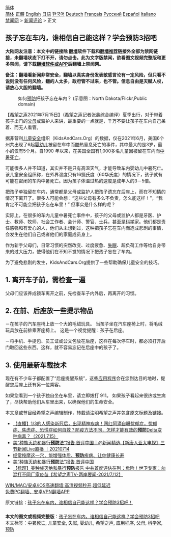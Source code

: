  <!-- 面包屑导航 --> <div class="breadcrumb"><!-- GTranslate: https://gtranslate.io/ -->  <div class="switcher notranslate">  <div class="selected">  <a href="#" onclick="return false;"> 简体</a>  </div>  <div class="option">  <a href="https://www.bannedbook.org" onclick="doGTranslate('zh-CN|zh-CN');jQuery('div.switcher div.selected a').html(jQuery(this).html());return false;" title="简体中文" class="nturl selected"> 简体</a>  <a href="https://www.bannedbook.org/zh-tw/" onclick="doGTranslate('zh-CN|zh-TW');jQuery('div.switcher div.selected a').html(jQuery(this).html());return false;" title="繁體中文" class="nturl"> 正體</a>  <a href="https://www.bannedbook.org/en/" onclick="doGTranslate('zh-CN|en');jQuery('div.switcher div.selected a').html(jQuery(this).html());return false;" title="English" class="nturl"> English</a>  <a href="https://www.bannedbook.org/ja/" onclick="doGTranslate('zh-CN|ja');jQuery('div.switcher div.selected a').html(jQuery(this).html());return false;" title="日本語" class="nturl"> 日語</a>  <a href="https://www.bannedbook.org/ko/" onclick="doGTranslate('zh-CN|ko');jQuery('div.switcher div.selected a').html(jQuery(this).html());return false;" title="한국어" class="nturl"> 한국어</a>  <a href="https://www.bannedbook.org/de/" onclick="doGTranslate('zh-CN|de');jQuery('div.switcher div.selected a').html(jQuery(this).html());return false;" title="Deutsch" class="nturl"> Deutsch</a>  <a href="https://www.bannedbook.org/fr/" onclick="doGTranslate('zh-CN|fr');jQuery('div.switcher div.selected a').html(jQuery(this).html());return false;" title="Français" class="nturl"> Français</a>  <a href="https://www.bannedbook.org/ru/" onclick="doGTranslate('zh-CN|ru');jQuery('div.switcher div.selected a').html(jQuery(this).html());return false;" title="Русский" class="nturl"> Русский</a>  <a href="https://www.bannedbook.org/es/" onclick="doGTranslate('zh-CN|es');jQuery('div.switcher div.selected a').html(jQuery(this).html());return false;" title="Español" class="nturl"> Español</a>  <a href="https://www.bannedbook.org/it/" onclick="doGTranslate('zh-CN|it');jQuery('div.switcher div.selected a').html(jQuery(this).html());return false;" title="Italiano" class="nturl"> Italiano</a>  </div>  </div>      <div class='breadcrumb-sub'><!-- Breadcrumb NavXT 6.3.0 --> <a href="https://www.bannedbook.org/" class="home">禁闻网</a> &gt; <a href="https://www.bannedbook.org/bnews/comments/" class="category">新闻评论</a> &gt; 正文</div></div><h2>孩子忘在车内，谁相信自己能这样？学会预防3招吧</h2> <p class="notice"><b>大陆网友注意：本文中的链接除 <a href="https://github.com/bannedbook/fanqiang" >翻墙</a>软件下载和<a href="https://github.com/killgcd/justmysocks/blob/master/README.md">翻墙推荐</a>链接外全部为禁网链接，未翻墙状态下打不开，请勿点击。此为文字版禁闻，欲看图文视频完整版和更多禁闻，请下载<a href="https://github.com/bannedbook/fanqiang">翻墙软件或APP</a>后翻墙上禁闻网。</p><p>备注：翻墙看新闻非常安全，翻墙以真实身份发表敏感言论有一定风险，但只看不说则没有任何风险，翻的人太多，政府管不过来，也不管。信息自由是天赋人权，请放心大胆的翻墙。</b></p>  <div class="entry"> <figure> <p><figcaption>如何<a href="https://www.bannedbook.org/bnews/tag/%E9%A2%84%E9%98%B2/" class="st_tag internal_tag" rel="tag" title="标签 预防 下的日志">预防</a>把孩子忘在车内？ (示意图：North Dakota/Flickr,Public domain)</figcaption></figure> <p>【<span class='wp_keywordlink_affiliate'><a href="https://www.soundofhope.org" title="希望之声" target="_blank">希望之声</a></span>2021年7月15日】（<a href="https://www.bannedbook.org/bnews/tag/%e5%b8%8c%e6%9c%9b%e4%b9%8b%e5%a3%b0/" class="st_tag internal_tag" rel="tag" title="标签 希望之声 下的日志">希望之声</a>记者张鑫综合编译）夏季出行，对于带着孩子出门的<a href="https://www.bannedbook.org/bnews/tag/%e7%88%b6%e6%af%8d/" class="st_tag internal_tag" rel="tag" title="标签 父母 下的日志">父母</a>或监护人来讲，最重要的一点就是，千万不要让孩子在车内自己呆着、而无人看管。</p> <p>据非营利<a href="https://www.bannedbook.org/bnews/tag/%E5%84%BF%E7%AB%A5%E5%AE%89%E5%85%A8/" class="st_tag internal_tag" rel="tag" title="标签 儿童安全 下的日志">儿童安全</a>组织（KidsAndCars.Org）的数据，仅在2021年6月，美国6个州共出现了6起<a href="https://www.bannedbook.org/bnews/tag/%E5%A9%B4%E5%B9%BC%E5%84%BF/" class="st_tag internal_tag" rel="tag" title="标签 婴幼儿 下的日志">婴幼儿</a>被留在车中而酷热窒息死亡的事件，其中最大的是3岁，最小的仅有5个月。自1990 年以来，在美国全国有1,000多名儿童因被留在车内而<a href="https://www.bannedbook.org/bnews/tag/%E4%B8%AD%E6%9A%91%E6%AD%BB%E4%BA%A1/" class="st_tag internal_tag" rel="tag" title="标签 中暑死亡 下的日志">中暑死亡</a>。</p> <p>可能很多人并不知道，其实并不是只有高温天气，才能导致车内婴幼儿中暑死亡。该儿童安全组织称，在外界温度只有16摄氏度（60华氏度）的情况下，孩子就有可能在密闭的车内中暑死亡。因为孩子体温过热的速度是成年人的3－5倍。</p>  <p>把孩子单独留在车内，通常都是父母或监护人把孩子遗忘在后座上，而在不知情的情况下离开了。很多人可能会想：“这些父母有多么不负责，怎么能这样！”，“我肯定不可能会把孩子忘在车里！” 但事实是什么样的呢？</p> <p>实际上，在很多的车内儿童中暑死亡事件中，孩子的父母或监护人都是牙医、护士、教师、牧师、社会工作者、会计师、警官、士兵，甚至是<span class='wp_keywordlink'><a href="https://www.bannedbook.org/forum11/topic309.html" title="禁片：“科学”的棍子" target="_blank">科学</a></span>家。他们都是责任感强和有爱心的人，他们从未想到过，这种把孩子忘在车内而造成悲剧的事情，会发生在他们自己或者他们的家庭成员身上。</p> <p>作为新手父母们，日常习惯的突然改变、过度疲惫、<a href="https://www.bannedbook.org/bnews/tag/%e5%a4%b1%e7%9c%a0/" class="st_tag internal_tag" rel="tag" title="标签 失眠 下的日志">失眠</a>、超负荷工作等给自身带来的过大压力，使得他们在不知不觉的情况下把孩子忘在了车内。</p>  <p>为了避免悲剧的发生，KidsAndCars.Org提供了一些帮助确保儿童安全的技巧。</p> <h2>1. 离开车子前，需检查一遍</h2> <p>父母们应该养成锁车离开之前，先检查车子内外后，再离开的习惯。</p> <h2>2. 在前、后座放一些提示物品</h2> <p>－在孩子的汽车座椅上放一个大的毛绒玩具。 当孩子坐在汽车座椅上时，将毛绒玩具放在前排乘客座椅上。 这是一个视觉提醒：孩子在后座。</p>  <p>－将手机、手提包、员工证或公文包放在后座，这样在每次停车时，都必须打开后门取回这些东西。这样，就不容易忘记在后座中的孩子了。</p> <h2>3. 使用最新车载技术</h2> <p>现在有不少车子都配置了“后座提醒系统”，这些<a href="https://www.bannedbook.org/bnews/tag/%E5%BA%94%E7%94%A8%E7%A8%8B%E5%BA%8F/" class="st_tag internal_tag" rel="tag" title="标签 应用程序 下的日志">应用程序</a>会在您到达目的地时，提醒您后座上还有另一位乘客。</p> <p>如果您看到一个孩子独自坐在车里，请立即拨打 911。 如果孩子看起来很热或生病了，尽快帮助他们从车里出来，以确保他们的生命安全。</p>  <p>本文章或节目经希望之声编辑制作，转载请注明希望之声并包含原文标题及链接。 </p> <ul class='op-related-articles' title='相关阅读'> <li><a href='https://www.bannedbook.org/bnews/bannedvideo/20210715/1587822.html' target='_blank'>【直播】1/3的人感染新冠后，出现精神疾病！网红阿滴自曝忧郁症，忧郁症、焦虑症、恐慌症如何自救？防疫方法不同，怎样才能有效的<b>预防</b>Delta变种病毒？（2021.7.15）</a></li> <li><a href='https://www.bannedbook.org/bnews/bannedvideo/20210714/1586959.html' target='_blank'>美“种族灭绝和暴行<b>预防</b>法”报告 首评中国｜@新闻精选【新唐人亚太电视】三节新闻Live直播 ｜20210714</a></li> <li><a href='https://www.bannedbook.org/bnews/health/20210714/1586725.html' target='_blank'>经常按摩这一穴，能增强体质、<b>预防</b>疾病、让你健康长寿</a></li> <li><a href='https://www.bannedbook.org/bnews/taiwannews/20210714/1586711.html' target='_blank'>美“种族灭绝和暴行<b>预防</b>法”报告 首评中国</a></li> <li><a href='https://www.bannedbook.org/bnews/comments/20210713/1586340.html' target='_blank'>【标题】美种族灭绝和暴行<b>预防</b>报告 中共首度评估在列；危险！世卫专家：勿混打不同厂家疫苗【希望之声TV-两岸要闻-2021/7/12】</a></li> </ul> <p class="texttj"> <a href="https://github.com/bannedbook/fanqiang/wiki/V2ray%E6%9C%BA%E5%9C%BA" target="_blank">WIN/MAC/安卓/iOS高速翻墙:高清视频秒开,超低延迟</a><br/> <a href="https://github.com/bannedbook/fanqiang/wiki/%E7%A6%81%E9%97%BB%E7%BD%91%E5%AE%89%E5%8D%93%E7%BF%BB%E5%A2%99%E6%96%B0%E9%97%BBAPP" target="_blank">免费PC翻墙、安卓VPN翻墙APP</a></p><p>原文链接：<a class="src_link"  href="https://www.soundofhope.org/post/526040" target="_blank">孩子忘在车内，谁相信自己能这样？学会预防3招吧！</a></p><a name='sharetosocial'></a>  <div style="margin-bottom:5px;padding-bottom:5px;clear:both"> <div id="archive-pix-1" class="banner-ads"> <!-- AuctionX Display platform tag START --> <div id="26318x728x90x621x_ADSLOT2" clicktrack="%%CLICK_URL_ESC%%"></div> <!-- AuctionX Display platform tag END --> </div> <div id="archive-pix-2" class="banner-ads"> <!-- AuctionX Display platform tag START --> <div id="26315x300x250x621x_ADSLOT2" clicktrack="%%CLICK_URL_ESC%%"></div> <!-- AuctionX Display platform tag END --> </div> </div>    <div id="archive-pix-1" class="banner-ads"> <!-- AuctionX Display platform tag START --> <div id="26318x728x90x621x_ADSLOT3" clicktrack="%%CLICK_URL_ESC%%"></div> <!-- AuctionX Display platform tag END --> </div> <div><b>本文的图文或视频完整版</b>：<a href='https://www.bannedbook.org/bnews/comments/20210716/1588018.html'>孩子忘在车内，谁相信自己能这样？学会预防3招吧</a></div>  </div><!--END ENTRY--> <div class="postfooter"> <div>本文标签：<a href="https://www.bannedbook.org/bnews/tag/%E4%B8%AD%E6%9A%91%E6%AD%BB%E4%BA%A1/" rel="tag">中暑死亡</a>, <a href="https://www.bannedbook.org/bnews/tag/%E5%84%BF%E7%AB%A5%E5%AE%89%E5%85%A8/" rel="tag">儿童安全</a>, <a href="https://www.bannedbook.org/bnews/tag/%e5%a4%b1%e7%9c%a0/" rel="tag">失眠</a>, <a href="https://www.bannedbook.org/bnews/tag/%E5%A9%B4%E5%B9%BC%E5%84%BF/" rel="tag">婴幼儿</a>, <a href="https://www.bannedbook.org/bnews/tag/%e5%b8%8c%e6%9c%9b%e4%b9%8b%e5%a3%b0/" rel="tag">希望之声</a>, <a href="https://www.bannedbook.org/bnews/tag/%E5%BA%94%E7%94%A8%E7%A8%8B%E5%BA%8F/" rel="tag">应用程序</a>, <a href="https://www.bannedbook.org/bnews/tag/%e7%88%b6%e6%af%8d/" rel="tag">父母</a>, <a href="https://www.bannedbook.org/bnews/tag/%e7%a7%91%e5%ad%a6%e5%ae%b6/" rel="tag">科学家</a>, <a href="https://www.bannedbook.org/bnews/tag/%E9%A2%84%E9%98%B2/" rel="tag">预防</a></div>  </div><!--END POSTFOOTER--> 